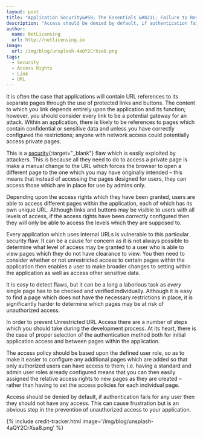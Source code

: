 ```yaml
---
layout: post
title: "Application Security&#58; The Essentials &#8211; Failure to Restrict URL Access"
description: "Access should be denied by default, if authentication fails for any user then they should not have any access"
author:
  name: NetLicensing
  url: http://netlicensing.io
image:
  url: /img/blog/unsplash-4aQY2CrXsa8.png
tags:
  - Security
  - Access Rights
  - Link
  - URL
---
```


It is often the case that applications will contain URL references to its separate pages through the use of protected links and buttons. The content to which you link depends entirely upon the application and its function; however, you should consider every link to be a potential gateway for an attack. Within an application, there is likely to be references to pages which contain confidential or sensitive data and unless you have correctly configured the restrictions; anyone with network access could potentially access private pages.

This is a [security](https://www.google.com/search?q=site%3Anetlicensing.io%20Application%20Security%20Essentials "Application Security Essentials"){:target="_blank"} flaw which is easily exploited by attackers. This is because all they need to do to access a private page is make a manual change to the URL which forces the browser to open a different page to the one which you may have originally intended – this means that instead of accessing the pages designed for users, they can access those which are in place for use by admins only.

Depending upon the access rights which they have been granted, users are able to access different pages within the application, each of which has its own unique URL. Although links and buttons may be visible to users with all levels of access, if the access rights have been correctly configured then they will only be able to access the levels which they are supposed to.

Every application which uses internal URLs is vulnerable to this particular security flaw. It can be a cause for concern as it is not always possible to determine what level of access may be granted to a user who is able to view pages which they do not have clearance to view. You then need to consider whether or not unrestricted access to certain pages within the application then enables a user to make broader changes to setting within the application as well as access other sensitive data.

It is easy to detect flaws, but it can be a long a laborious task as _every_ single page has to be checked and verified individually. Although it is easy to find a page which does not have the necessary restrictions in place, it is significantly harder to determine which pages may be at risk of unauthorized access.

In order to prevent Unrestricted URL Access there are a number of steps which you should take during the development process. At its heart, there is the case of proper selection of the authentication method both for initial application access and between pages within the application.

The access policy should be based upon the defined user role, so as to make it easier to configure any additional pages which are added so that only authorized users can have access to them; i.e. having a standard and admin user roles already configured means that you can then easily assigned the relative access rights to new pages as they are created – rather than having to set the access policies for each individual page.

Access should be denied by default, if authentication fails for any user then they should not have any access. This can cause frustration but is an obvious step in the prevention of unauthorized access to your application.

{% include credit-tracker.html image='/img/blog/unsplash-4aQY2CrXsa8.png' %}
